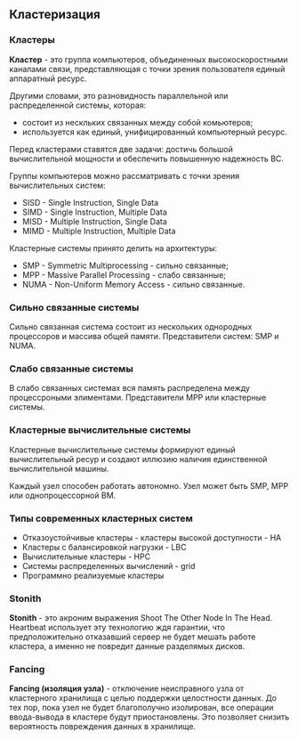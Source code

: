 ## Кластеризация

### Кластеры

**Кластер** - это группа компьютеров, объединенных высокоскоростными каналами связи, представляющая с точки зрения пользователя единый аппаратный ресурс.

Другими словами, это разновидность параллельной или распределенной системы, которая:
- состоит из нескльких связанных между собой комьютеров;
- используется как единый, унифицированный компьютерный ресурс.

Перед кластерами ставятся две задачи: достичь большой вычислительной мощности и обеспечить повышенную надежность ВС.

Группы компьютеров можно рассматривать с точки зрения вычислительных систем:
- SISD - Single Instruction, Single Data
- SIMD - Single Instruction, Multiple Data
- MISD - Multiple Instruction, Single Data
- MIMD - Multiple Instruction, Multiple Data

Кластерные системы принято делить на архитектуры:
- SMP - Symmetric Multiprocessing - сильно связанные;
- MPP - Massive Parallel Processing - слабо связанные;
- NUMA - Non-Uniform Memory Access - сильно связанные.

### Сильно связанные системы

Сильно связанная система состоит из нескольких однородных процессоров и массива общей памяти. Представители систем: SMP и NUMA.

### Слабо связанные системы

В слабо связанных системах вся память распределена между процессроными элиментами. Представители MPP или кластерные системы.

### Кластерные вычислительные системы

Кластерные вычислительные системы формируют единый вычислительный ресур и создают иллюзию наличия единственной вычислительной машины.

Каждый узел способен работать автономно. Узел может быть SMP, MPP или однопроцессорной ВМ.

### Типы современных кластерных систем

- Отказоустойчивые кластеры - кластеры высокой доступности - HA
- Кластеры с балансировкой нагрузки  - LBC
- Вычислительные кластеры - HPC
- Системы распределенных вычислений - grid
- Программно реализуемые кластеры

### Stonith

**Stonith** - это акроним выражения Shoot The Other Node In The Head. Heartbeat использует эту технологию ждя гарантии, что предположительно отказавший сервер не будет мешать работе кластера, а именно не повредит данные разделямых дисков.

### Fancing

**Fancing (изоляция узла)** - отключение неисправного узла от кластерного хранилища с целью поддержки целостности данных. До тех пор, пока узел не будет благополучно изолирован, все операции ввода-вывода в кластере будут приостановлены. Это позволяет снизить вероятность повреждения данных в хранилище.
